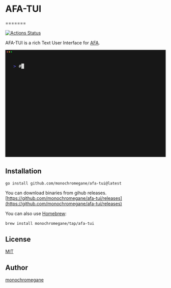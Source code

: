 # AFA-TUI
=======

[![Actions Status](https://github.com/monochromegane/afa-tui/workflows/tagpr/badge.svg?branch=main)][actions]

[actions]: https://github.com/monochromegane/afa-tui/actions?workflow=tagpr


AFA-TUI is a rich Text User Interface for [AFA](https://github.com/monochromegane.com/afa).

![Chat](examples/chat.gif)

## Installation

```console
go install github.com/monochromegane/afa-tui@latest
```

You can download binaries from gihub releases. [https://github.com/monochromegane/afa-tui/releases](https://github.com/monochromegane/afa-tui/releases)

You can also use [Homebrew](https://brew.sh/):

```console
brew install monochromegane/tap/afa-tui
```

## License

[MIT](https://github.com/monochromegane/afa-tui/blob/master/LICENSE)

## Author

[monochromegane](https://github.com/monochromegane)
